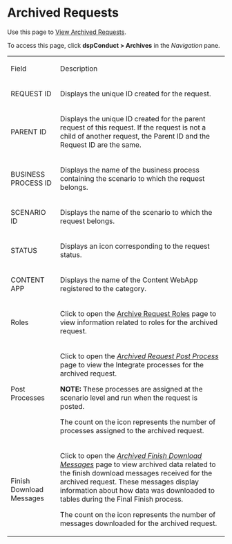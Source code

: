 # Archived Requests

<div class="use">

Use this page to [View Archived
Requests](../Use_Cases/View_Archived_Requests_DGE.htm).

</div>

To access this page, click <span style="font-weight: bold;">dspConduct
\> Archives</span> in the
<span style="font-style: italic;">Navigation</span> pane.

<table>
<tbody>
<tr class="odd">
<td><p>Field</p></td>
<td><p>Description</p></td>
</tr>
<tr class="even">
<td><p>REQUEST ID</p></td>
<td><p>Displays the unique ID created for the request.</p></td>
</tr>
<tr class="odd">
<td><p>PARENT ID</p></td>
<td><p>Displays the unique ID created for the parent request of this request. If the request is not a child of another request, the Parent ID and the Request ID are the same.</p></td>
</tr>
<tr class="even">
<td><p>BUSINESS PROCESS ID</p></td>
<td><p>Displays the name of the business process containing the scenario to which the request belongs.</p></td>
</tr>
<tr class="odd">
<td><p>SCENARIO ID</p></td>
<td><p>Displays the name of the scenario to which the request belongs.</p></td>
</tr>
<tr class="even">
<td><p>STATUS</p></td>
<td><p>Displays an icon corresponding to the <span id="Request Status dspConduct" class="popUpLink">request status</span>.</p></td>
</tr>
<tr class="odd">
<td><p>CONTENT APP</p></td>
<td><p>Displays the name of the Content WebApp registered to the category.</p></td>
</tr>
<tr class="even">
<td><p>Roles</p></td>
<td><p>Click to open the <a href="Archived_Request_Roles.htm">Archive Request Roles</a> page to view information related to roles for the archived request.</p></td>
</tr>
<tr class="odd">
<td><p>Post Processes</p></td>
<td><p>Click to open the <span style="font-style: italic;"><a href="Archived_Request_Post_Process.htm">Archived Request Post Process</a></span> page to view the Integrate processes for the archived request.</p>
<p><strong>NOTE:</strong> These processes are assigned at the scenario level and run when the request is posted.</p>
<p>The count on the icon represents the number of processes assigned to the archived request.</p></td>
</tr>
<tr class="even">
<td><p>Finish Download Messages</p></td>
<td><p>Click to open the <span style="font-style: italic;"><a href="Archived_Finish_Download_Messages.htm">Archived Finish Download Messages</a></span> page to view archived data related to the finish download messages received for the archived request. These messages display information about how data was downloaded to tables during the Final Finish process. </p>
<p>The count on the icon represents the number of messages downloaded for the archived request.</p></td>
</tr>
</tbody>
</table>
